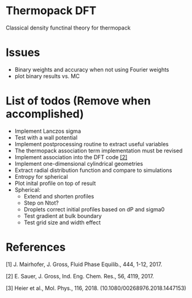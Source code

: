 # Thermopack DFT
Classical density functinal theory for thermopack


# Issues
  * Binary weights and accuracy when not using Fourier weights
  * plot binary results vs. MC

# List of todos (Remove when accomplished)
  * Implement Lanczos sigma
  * Test with a wall potential
  * Implement postprocessing routine to extract useful variables
  * The thermopack association term implementation must be revised
  * Implement association into the DFT code [[2]](#2)
  * Implement one-dimensional cylindrical geometries
  * Extract radial distribution function and compare to simulations
  * Entropy for spherical
  * Plot inital profile on top of result
  * Spherical:
    * Extend and shorten profiles
    * Step on Ntot?
    * Droplets correct initial profiles based on dP and sigma0
    * Test gradient at bulk boundary
    * Test grid size and width effect

# References
<a id="1">[1]</a>
J. Mairhofer, J. Gross, Fluid Phase Equilib., 444, 1-12, 2017.

<a id="2">[2]</a>
E. Sauer, J. Gross, Ind. Eng. Chem. Res., 56, 4119, 2017.

<a id="3">[3]</a>
Heier et al., Mol. Phys., 116, 2018. (10.1080/00268976.2018.1447153)